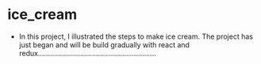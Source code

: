 # ice_cream

- In this project, I illustrated the steps to make ice cream. The project has just began and will be build gradually with react and redux...........................................................
